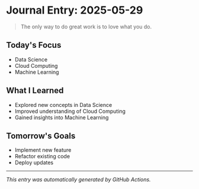 # Journal Entry: 2025-05-29

> The only way to do great work is to love what you do.

## Today's Focus
- Data Science
- Cloud Computing
- Machine Learning

## What I Learned
- Explored new concepts in Data Science
- Improved understanding of Cloud Computing
- Gained insights into Machine Learning

## Tomorrow's Goals
- Implement new feature
- Refactor existing code
- Deploy updates

---
*This entry was automatically generated by GitHub Actions.*